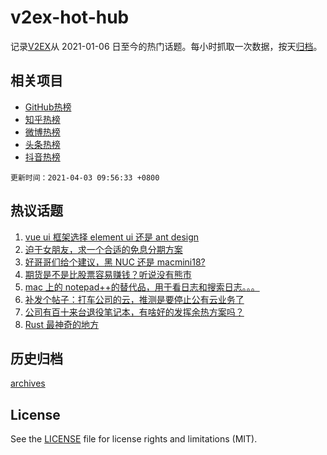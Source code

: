 # v2ex-hot-hub

 记录[V2EX](https://www.v2ex.com/)从 2021-01-06 日至今的热门话题。每小时抓取一次数据，按天[归档](archives)。
 
 ## 相关项目

- [GitHub热榜](https://github.com/lonnyzhang423/github-hot-hub)
- [知乎热榜](https://github.com/lonnyzhang423/zhihu-hot-hub)
- [微博热榜](https://github.com/lonnyzhang423/weibo-hot-hub)
- [头条热榜](https://github.com/lonnyzhang423/toutiao-hot-hub)
- [抖音热榜](https://github.com/lonnyzhang423/douyin-hot-hub)


 `更新时间：2021-04-03 09:56:33 +0800`

## 热议话题

1. [vue ui 框架选择 element ui 还是 ant design](https://www.v2ex.com/t/767468)
1. [迫于女朋友，求一个合适的免息分期方案](https://www.v2ex.com/t/767538)
1. [好哥哥们给个建议，黑 NUC 还是 macmini18?](https://www.v2ex.com/t/767532)
1. [期货是不是比股票容易赚钱？听说没有熊市](https://www.v2ex.com/t/767666)
1. [mac 上的 notepad++的替代品，用于看日志和搜索日志。。。](https://www.v2ex.com/t/767491)
1. [补发个帖子：打车公司的云，推测是要停止公有云业务了](https://www.v2ex.com/t/767497)
1. [公司有百十来台退役笔记本，有啥好的发挥余热方案吗？](https://www.v2ex.com/t/767456)
1. [Rust 最神奇的地方](https://www.v2ex.com/t/767570)

## 历史归档

[archives](archives)

## License

See the [LICENSE](LICENSE) file for license rights and limitations (MIT).

